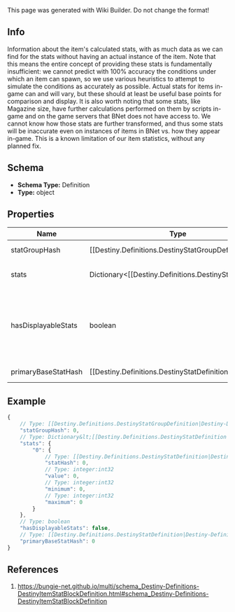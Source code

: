 <span class="wiki-builder">This page was generated with Wiki Builder. Do not change the format!</span>

## Info
Information about the item's calculated stats, with as much data as we can find for the stats without having an actual instance of the item. Note that this means the entire concept of providing these stats is fundamentally insufficient: we cannot predict with 100% accuracy the conditions under which an item can spawn, so we use various heuristics to attempt to simulate the conditions as accurately as possible. Actual stats for items in-game can and will vary, but these should at least be useful base points for comparison and display. It is also worth noting that some stats, like Magazine size, have further calculations performed on them by scripts in-game and on the game servers that BNet does not have access to. We cannot know how those stats are further transformed, and thus some stats will be inaccurate even on instances of items in BNet vs. how they appear in-game. This is a known limitation of our item statistics, without any planned fix.

## Schema
* **Schema Type:** Definition
* **Type:** object

## Properties
Name | Type | Description
---- | ---- | -----------
statGroupHash | [[Destiny.Definitions.DestinyStatGroupDefinition|Destiny-Definitions-DestinyStatGroupDefinition]]:integer:uint32:nullable | If the item's stats are meant to be modified by a DestinyStatGroupDefinition, this will be the identifier for that definition. If you are using live data or precomputed stats data on the DestinyInventoryItemDefinition.stats.stats property, you don't have to worry about statGroupHash and how it alters stats: the already altered stats are provided to you. But if you want to see how the sausage gets made, or perform computations yourself, this is valuable information.
stats | Dictionary&lt;[[Destiny.Definitions.DestinyStatDefinition|Destiny-Definitions-DestinyStatDefinition]]:integer:uint32,[[DestinyInventoryItemStatDefinition|Destiny-Definitions-DestinyInventoryItemStatDefinition]]:Definition&gt; | If you are looking for precomputed values for the stats on a weapon, this is where they are stored. Technically these are the &quot;Display&quot; stat values. Please see DestinyStatsDefinition for what Display Stat Values means, it's a very long story... but essentially these are the closest values BNet can get to the item stats that you see in-game. These stats are keyed by the DestinyStatDefinition's hash identifier for the stat that's found on the item.
hasDisplayableStats | boolean | A quick and lazy way to determine whether any stat other than the &quot;primary&quot; stat is actually visible on the item. Items often have stats that we return in case people find them useful, but they're not part of the &quot;Stat Group&quot; and thus we wouldn't display them in our UI. If this is False, then we're not going to display any of these stats other than the primary one.
primaryBaseStatHash | [[Destiny.Definitions.DestinyStatDefinition|Destiny-Definitions-DestinyStatDefinition]]:integer:uint32 | This stat is determined to be the &quot;primary&quot; stat, and can be looked up in the stats or any other stat collection related to the item. Use this hash to look up the stat's value using DestinyInventoryItemDefinition.stats.stats, and the renderable data for the primary stat in the related DestinyStatDefinition.

## Example
```javascript
{
    // Type: [[Destiny.Definitions.DestinyStatGroupDefinition|Destiny-Definitions-DestinyStatGroupDefinition]]:integer:uint32:nullable
    "statGroupHash": 0,
    // Type: Dictionary&lt;[[Destiny.Definitions.DestinyStatDefinition|Destiny-Definitions-DestinyStatDefinition]]:integer:uint32,[[DestinyInventoryItemStatDefinition|Destiny-Definitions-DestinyInventoryItemStatDefinition]]:Definition&gt;
    "stats": {
        "0": {
            // Type: [[Destiny.Definitions.DestinyStatDefinition|Destiny-Definitions-DestinyStatDefinition]]:integer:uint32
            "statHash": 0,
            // Type: integer:int32
            "value": 0,
            // Type: integer:int32
            "minimum": 0,
            // Type: integer:int32
            "maximum": 0
        }
    },
    // Type: boolean
    "hasDisplayableStats": false,
    // Type: [[Destiny.Definitions.DestinyStatDefinition|Destiny-Definitions-DestinyStatDefinition]]:integer:uint32
    "primaryBaseStatHash": 0
}

```

## References
1. https://bungie-net.github.io/multi/schema_Destiny-Definitions-DestinyItemStatBlockDefinition.html#schema_Destiny-Definitions-DestinyItemStatBlockDefinition
